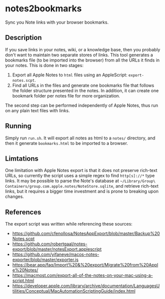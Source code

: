 # notes2bookmarks
Sync you Note links with your browser bookmarks.

## Description

If you save links in your notes, wiki, or a knowledge base, then you probably
don't want to maintain two separate stores of links. This tool generates a
bookmarks file (to be imported into the browser) from all the URLs it finds
in your notes. This is done in two stages:

1. Export all Apple Notes to `html` files using an AppleScript: `export-notes.scpt`.
2. Find all URLs in the files and generate one bookmarks file that follows the folder
   structure presented in the notes. In addition, it can create one bookmark folder
   per notes file for more organization.

The second step can be performed independently of Apple Notes, thus run on any
plain text files with links.

## Running

Simply run `run.sh`. It will export all notes as html to a `notes/` directory,
and then it generate `bookmarks.html` to be imported to a browser.

## Limtations

One limitation with Apple Notes export is that it does not preserve rich-text URLs,
so currently the script uses a simple regex to find `http[s]://*` type links.
It may be possible to parse the Note's database at
`~/Library/Group\ Containers/group.com.apple.notes/NoteStore.sqlite`, and retrieve
rich-text links, but it requires a bigger time investment and is prone to breaking
upon changes.

## References
The export script was written while referencing these sources:

- https://github.com/cfenollosa/NotesAppExport/blob/master/Backup%20Notes.scpt
- https://github.com/robertgaal/notes-export/blob/master/notesExport.applescript
- https://github.com/yifaneye/macos-notes-exporter/blob/master/exporter.js
- https://bear.app/faq/Import%20&%20export/Migrate%20from%20Apple%20Notes/
- https://macmost.com/export-all-of-the-notes-on-your-mac-using-a-script.html
- https://developer.apple.com/library/archive/documentation/LanguagesUtilities/Conceptual/MacAutomationScriptingGuide/index.html
